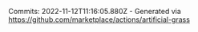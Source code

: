 Commits: 2022-11-12T11:16:05.880Z - Generated via https://github.com/marketplace/actions/artificial-grass
<br>

